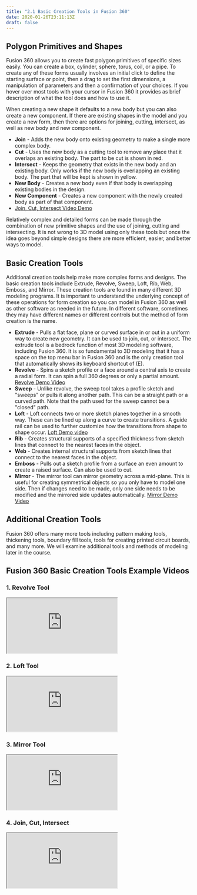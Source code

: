 ```yaml
---
title: "2.1 Basic Creation Tools in Fusion 360"
date: 2020-01-26T23:11:13Z
draft: false
---
```


## Polygon Primitives and Shapes

Fusion 360 allows you to create fast polygon primitives of specific sizes easily. You can create a box, cylinder, sphere, torus, coil, or a pipe. To create any of these forms usually involves an initial click to define the starting surface or point, then a drag to set the first dimensions, a manipulation of parameters and then a confirmation of your choices. If you hover over most tools with your cursor in Fusion 360 it provides as brief description of what the tool does and how to use it.

When creating a new shape it defaults to a new body but you can also create a new component. If there are existing shapes in the model and you create a new form, then there are options for joining, cutting, intersect, as well as new body and new component.

- **Join** - Adds the new body onto existing geometry to make a single more complex body.
- **Cut** - Uses the new body as a cutting tool to remove any place that it overlaps an existing body. The part to be cut is shown in red.
- **Intersect** - Keeps the geometry that exists in the new body and an existing body. Only works if the new body is overlapping an existing body. The part that will be kept is shown in yellow.
- **New Body** - Creates a new body even if that body is overlapping existing bodies in the design.
- **New Component** - Creates a new component with the newly created body as part of that component.
- [Join, Cut, Intersect Video Demo](https://youtu.be/iLr9d8Gp7Ls)

Relatively complex and detailed forms can be made through the combination of new primitive shapes and the use of joining, cutting and intersecting. It is not wrong to 3D model using only these tools but once the idea goes beyond simple designs there are more efficient, easier, and better ways to model.

## Basic Creation Tools

Additional creation tools help make more complex forms and designs. The basic creation tools include Extrude, Revolve, Sweep, Loft, Rib, Web, Emboss, and Mirror. These creation tools are found in many different 3D modeling programs. It is important to understand the underlying concept of these operations for form creation so you can model in Fusion 360 as well as other software as needed in the future. In different software, sometimes they may have different names or different controls but the method of form creation is the name.

- **Extrude** - Pulls a flat face, plane or curved surface in or out in a uniform way to create new geometry. It can be used to join, cut, or intersect. The extrude tool is a bedrock function of most 3D modeling software, including Fusion 360. It is so fundamental to 3D modeling that it has a space on the top menu bar in Fusion 360 and is the only creation tool that automatically shows its keyboard shortcut of (E).
- **Revolve** - Spins a sketch profile or a face around a central axis to create a radial form. It can spin a full 360 degrees or only a partial amount. [Revolve Demo Video](https://youtu.be/VzossdZbGtk)
- **Sweep** - Unlike revolve, the sweep tool takes a profile sketch and "sweeps" or pulls it along another path. This can be a straight path or a curved path. Note that the path used for the sweep cannot be a "closed" path.
- **Loft** - Loft connects two or more sketch planes together in a smooth way. These can be lined up along a curve to create transitions. A guide rail can be used to further customize how the transitions from shape to shape occur. [Loft Demo video](https://youtu.be/OTBZuSGG6bc)
- **Rib** - Creates structural supports of a specified thickness from sketch lines that connect to the nearest faces in the object.
- **Web** - Creates internal structural supports from sketch lines that connect to the nearest faces in the object.
- **Emboss** - Pulls out a sketch profile from a surface an even amount to create a raised surface. Can also be used to cut.
- **Mirror** - The mirror tool can mirror geometry across a mid-plane. This is useful for creating symmetrical objects so you only have to model one side. Then if changes need to be made, only one side needs to be modified and the mirrored side updates automatically. [Mirror Demo Video](https://youtu.be/vwCUjtsghdI)

## Additional Creation Tools

Fusion 360 offers many more tools including pattern making tools, thickening tools, boundary fill tools, tools for creating printed circuit boards, and many more. We will examine additional tools and methods of modeling later in the course.

## Fusion 360 Basic Creation Tools Example Videos

<div class="tutorial-video-grid">

<div class="video-card">

### 1. Revolve Tool

<div class="iframe-16-9-container"><iframe class="youTubeIframe" src="https://www.youtube.com/embed/VzossdZbGtk?rel=0" width="300" height="150" allowfullscreen="allowfullscreen"></iframe>
</div>
</div>

<div class="video-card">

### 2. Loft Tool

<div class="iframe-16-9-container"><iframe class="youTubeIframe" src="https://www.youtube.com/embed/OTBZuSGG6bc?rel=0" width="300" height="150" allowfullscreen="allowfullscreen"></iframe>
</div>
</div>

<div class="video-card">

### 3. Mirror Tool

<div class="iframe-16-9-container"><iframe class="youTubeIframe" src="https://www.youtube.com/embed/vwCUjtsghdI?rel=0" width="300" height="150" allowfullscreen="allowfullscreen"></iframe>
</div>
</div>

<div class="video-card">

### 4. Join, Cut, Intersect

<div class="iframe-16-9-container"><iframe class="youTubeIframe" src="https://www.youtube.com/embed/iLr9d8Gp7Ls?rel=0" width="300" height="150" allowfullscreen="allowfullscreen"></iframe>
</div>
</div>

</div>
